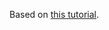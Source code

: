 Based on [this tutorial](https://codeburst.io/build-a-minimalist-html-card-in-just-53-lines-of-code-with-flexbox-b40801927eb5).
